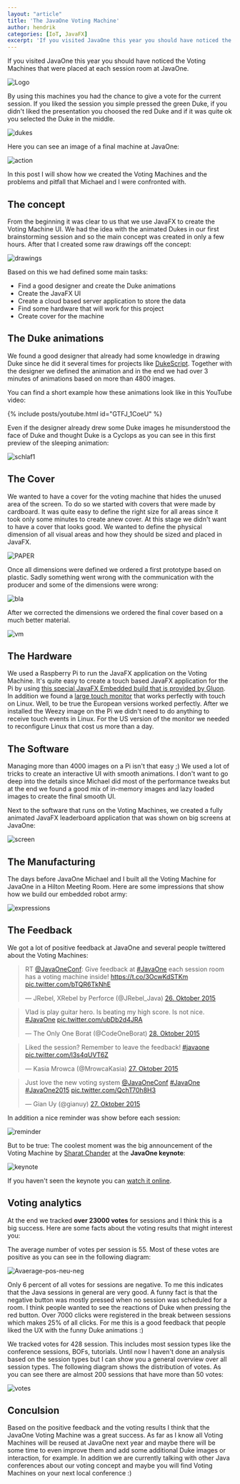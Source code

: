 ```yaml
---
layout: "article"
title: 'The JavaOne Voting Machine'
author: hendrik
categories: [IoT, JavaFX]
excerpt: 'If you visited JavaOne this year you should have noticed the Voting Machines that were placed at each session room at JavaOne. In this post I will share some insides about the creation of the machines.'
---
```

If you visited JavaOne this year you should have noticed the Voting Machines that were placed at each session room at JavaOne.

![Logo](/posts/guigarage-legacy/voting-logo.png)

By using this machines you had the chance to give a vote for the current session. If you liked the session you simple pressed the green Duke, if you didn't liked the presentation you choosed the red Duke and if it was quite ok you selected the Duke in the middle.

![dukes](/posts/guigarage-legacy/dukes-1024x257.png)

Here you can see an image of a final machine at JavaOne:

![action](/posts/guigarage-legacy/action-1024x706.png)

In this post I will show how we created the Voting Machines and the problems and pitfall that Michael and I were confronted with.

## The concept

From the beginning it was clear to us that we use JavaFX to create the Voting Machine UI. We had the idea with the animated Dukes in our first brainstorming session and so the main concept was created in only a few hours. After that I created some raw drawings off the concept:

![drawings](/posts/guigarage-legacy/drawings.png)

Based on this we had defined some main tasks:

* Find a good designer and create the Duke animations
* Create the JavaFX UI
* Create a cloud based server application to store the data
* Find some hardware that will work for this project
* Create cover for the machine

## The Duke animations

We found a good designer that already had some knowledge in drawing Duke since he did it several times for projects like [DukeScript](https://dukescript.com). Together with the designer we defined the animation and in the end we had over 3 minutes of animations based on more than 4800 images.

You can find a short example how these animations look like in this YouTube video:

{% include posts/youtube.html id="GTFJ_1CoeU" %}

Even if the designer already drew some Duke images he misunderstood the face of Duke and thought Duke is a Cyclops as you can see in this first preview of the sleeping animation:

![schlaf1](/posts/guigarage-legacy/schlaf1.png)

## The Cover

We wanted to have a cover for the voting machine that hides the unused area of the screen. To do so we started with covers that were made by cardboard. It was quite easy to define the right size for all areas since it took only some minutes to create anew cover. At this stage we didn't want to have a cover that looks good. We wanted to define the physical dimension of all visual areas and how they should be sized and placed in JavaFX.

![PAPER](/posts/guigarage-legacy/PAPER.png)

Once all dimensions were defined we ordered a first prototype based on plastic. Sadly something went wrong with the communication with the producer and some of the dimensions were wrong:

![bla](/posts/guigarage-legacy/bla.png)

After we corrected the dimensions we ordered the final cover based on a much better material.

![vm](/posts/guigarage-legacy/vm.png)

## The Hardware

We used a Raspberry Pi to run the JavaFX application on the Voting Machine. It's quite easy to create a touch based JavaFX application for the Pi by using [this special JavaFX Embedded build that is provided by Gluon](http://gluonhq.com/open-source/javafxports/downloads/). In addition we found a [large touch monitor](http://www.amazon.com/gp/product/B00X7ZSCYQ?refRID=7K72H1XSQCA86DBMYDMD&amp;ref_=pd_ybh_a_21) that works perfectly with touch on Linux. Well, to be true the European versions worked perfectly. After we installed the Weezy image on the Pi we didn't need to do anything to receive touch events in Linux. For the US version of the monitor we needed to reconfigure Linux that cost us more than a day.

## The Software

Managing more than 4000 images on a Pi isn't that easy ;) We used a lot of tricks to create an interactive UI with smooth animations. I don't want to go deep into the details since Michael did most of the performance tweaks but at the end we found a good mix of in-memory images and lazy loaded images to create the final smooth UI.

Next to the software that runs on the Voting Machines, we created a fully animated JavaFX leaderboard application that was shown on big screens at JavaOne:

![screen](/posts/guigarage-legacy/screen.png)

## The Manufacturing

The days before JavaOne Michael and I built all the Voting Machine for JavaOne in a Hilton Meeting Room. Here are some impressions that show how we build our embedded robot army:

![expressions](/posts/guigarage-legacy/voting-machine-expressions.png)

## The Feedback

We got a lot of positive feedback at JavaOne and several people twittered about the Voting Machines:

<blockquote class="twitter-tweet" data-lang="de"><p lang="en" dir="ltr">RT <a href="https://twitter.com/JavaOneConf?ref_src=twsrc%5Etfw">@JavaOneConf</a>: Give feedback at <a href="https://twitter.com/hashtag/JavaOne?src=hash&amp;ref_src=twsrc%5Etfw">#JavaOne</a> each session room has a voting machine inside! <a href="https://t.co/3OcwKdSTKm">https://t.co/3OcwKdSTKm</a> <a href="https://t.co/bTQR6TkNhE">pic.twitter.com/bTQR6TkNhE</a></p>&mdash; JRebel, XRebel by Perforce (@JRebel_Java) <a href="https://twitter.com/JRebel_Java/status/658668303414640640?ref_src=twsrc%5Etfw">26. Oktober 2015</a></blockquote> <script async src="https://platform.twitter.com/widgets.js" charset="utf-8"></script>

<blockquote class="twitter-tweet" data-lang="de"><p lang="en" dir="ltr">Vlad is play guitar hero. Is beating my high score. Is not nice. <a href="https://twitter.com/hashtag/JavaOne?src=hash&amp;ref_src=twsrc%5Etfw">#JavaOne</a> <a href="https://t.co/ubDb2d4JRA">pic.twitter.com/ubDb2d4JRA</a></p>&mdash; The Only One Borat (@CodeOneBorat) <a href="https://twitter.com/CodeOneBorat/status/659180143479406592?ref_src=twsrc%5Etfw">28. Oktober 2015</a></blockquote> <script async src="https://platform.twitter.com/widgets.js" charset="utf-8"></script>

<blockquote class="twitter-tweet" data-lang="de"><p lang="en" dir="ltr">Liked the session? Remember to leave the feedback! <a href="https://twitter.com/hashtag/javaone?src=hash&amp;ref_src=twsrc%5Etfw">#javaone</a> <a href="https://t.co/l3s4qUVT6Z">pic.twitter.com/l3s4qUVT6Z</a></p>&mdash; Kasia Mrowca (@MrowcaKasia) <a href="https://twitter.com/MrowcaKasia/status/659118649748275200?ref_src=twsrc%5Etfw">27. Oktober 2015</a></blockquote> <script async src="https://platform.twitter.com/widgets.js" charset="utf-8"></script>

<blockquote class="twitter-tweet" data-lang="de"><p lang="en" dir="ltr">Just love the new voting system <a href="https://twitter.com/JavaOneConf?ref_src=twsrc%5Etfw">@JavaOneConf</a> <a href="https://twitter.com/hashtag/JavaOne?src=hash&amp;ref_src=twsrc%5Etfw">#JavaOne</a> <a href="https://twitter.com/hashtag/JavaOne2015?src=hash&amp;ref_src=twsrc%5Etfw">#JavaOne2015</a> <a href="https://t.co/QchT70h8H3">pic.twitter.com/QchT70h8H3</a></p>&mdash; Gian Uy (@gianuy) <a href="https://twitter.com/gianuy/status/658797879671197696?ref_src=twsrc%5Etfw">27. Oktober 2015</a></blockquote> <script async src="https://platform.twitter.com/widgets.js" charset="utf-8"></script>

In addition a nice reminder was show before each session:

![reminder](/posts/guigarage-legacy/reminder.png)

But to be true: The coolest moment was the big announcement of the Voting Machine by [Sharat Chander](https://twitter.com/Sharat_Chander) at the **JavaOne keynote**:

![keynote](/posts/guigarage-legacy/keynote.png)

If you haven't seen the keynote you can [watch it online](https://www.oracle.com/javaone/on-demand/index.html?playvid=4578010697001).

## Voting analytics

At the end we tracked **over 23000 votes** for sessions and I think this is a big success. Here are some facts about the voting results that might interest you:

The average number of votes per session is 55. Most of these votes are positive as you can see in the following diagram:

![Avaerage-pos-neu-neg](/posts/guigarage-legacy/voting-machine-graph-1.png)

Only 6 percent of all votes for sessions are negative. To me this indicates that the Java sessions in general are very good. A funny fact is that the negative button was mostly pressed when no session was scheduled for a room. I think people wanted to see the reactions of Duke when pressing the red button. Over 7000 clicks were registered in the break between sessions which makes 25% of all clicks. For me this is a good feedback that people liked the UX with the funny Duke animations :)

We tracked votes for 428 session. This includes most session types like the conference sessions, BOFs, tutorials. Until now I haven't done an analysis based on the session types but I can show you a general overview over all session types. The following diagram shows the distribution of votes. As you can see there are almost 200 sessions that have more than 50 votes:

![votes](/posts/guigarage-legacy/voting-machine-graph-2.png)

## Conculsion

Based on the positive feedback and the voting results I think that the JavaOne Voting Machine was a great success. As far as I know all Voting Machines will be reused at JavaOne next year and maybe there will be some time to even improve them and add some additional Duke images or interaction, for example. In addition we are currently talking with other Java conferences about our voting concept and maybe you will find Voting Machines on your next local conference :)
